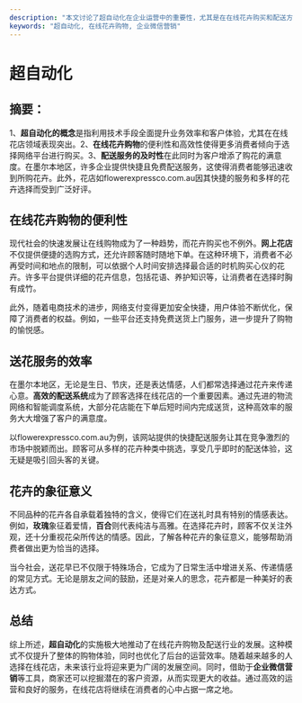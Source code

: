 ```yaml
---
description: "本文讨论了超自动化在企业运营中的重要性，尤其是在在线花卉购买和配送方面的应用，以及其在提升效率和客户体验方面的作用。"
keywords: "超自动化, 在线花卉购物, 企业微信营销"
---
```

# 超自动化

## 摘要：
1、**超自动化的概念**是指利用技术手段全面提升业务效率和客户体验，尤其在在线花店领域表现突出。2、**在线花卉购物**的便利性和高效性使得更多消费者倾向于选择网络平台进行购买。3、**配送服务的及时性**在此同时为客户增添了购花的满意度。在墨尔本地区，许多企业提供快捷且免费配送服务，这使得消费者能够迅速收到所购花卉。此外，花店如flowerexpressco.com.au因其快捷的服务和多样的花卉选择而受到广泛好评。

## 在线花卉购物的便利性
现代社会的快速发展让在线购物成为了一种趋势，而花卉购买也不例外。**网上花店**不仅提供便捷的选购方式，还允许顾客随时随地下单。在这种环境下，消费者不必再受时间和地点的限制，可以依据个人时间安排选择最合适的时机购买心仪的花卉。许多平台提供详细的花卉信息，包括花语、养护知识等，让消费者在选择时胸有成竹。

此外，随着电商技术的进步，网络支付变得更加安全快捷，用户体验不断优化，保障了消费者的权益。例如，一些平台还支持免费送货上门服务，进一步提升了购物的愉悦感。

## 送花服务的效率
在墨尔本地区，无论是生日、节庆，还是表达情感，人们都常选择通过花卉来传递心意。**高效的配送系统**成为了顾客选择在线花店的一个重要因素。通过先进的物流网络和智能调度系统，大部分花店能在下单后短时间内完成送货，这种高效率的服务大大增强了客户的满意度。

以flowerexpressco.com.au为例，该网站提供的快捷配送服务让其在竞争激烈的市场中脱颖而出。顾客可从多样的花卉种类中挑选，享受几乎即时的配送体验，这无疑是吸引回头客的关键。

## 花卉的象征意义
不同品种的花卉各自承载着独特的含义，使得它们在送礼时具有特别的情感表达。例如，**玫瑰**象征着爱情，**百合**则代表纯洁与高雅。在选择花卉时，顾客不仅关注外观，还十分重视花朵所传达的情感。因此，了解各种花卉的象征意义，能够帮助消费者做出更为恰当的选择。

当今社会，送花早已不仅限于特殊场合，它成为了日常生活中增进关系、传递情感的常见方式。无论是朋友之间的鼓励，还是对亲人的思念，花卉都是一种美好的表达方式。

## 总结
综上所述，**超自动化**的实施极大地推动了在线花卉购物及配送行业的发展。这种模式不仅提升了整体的购物体验，同时也优化了后台的运营效率。随着越来越多的人选择在线花店，未来该行业将迎来更为广阔的发展空间。同时，借助于**企业微信营销**等工具，商家还可以挖掘潜在的客户资源，从而实现更大的收益。通过高效的运营和良好的服务，在线花店将继续在消费者的心中占据一席之地。
